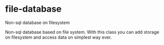 # file-database
Non-sql database on filesystem

Non-sql database based on file system. With this class you can add storage on filesystem and access data on simplest way ever.
